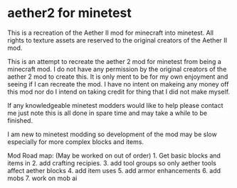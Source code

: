 # aether2 for minetest
This is a recreation of the Aether II mod for minecraft into minetest. All rights to texture assets are reserved to the original creators of the Aether II mod.

  This is an attempt to recreate the aether 2 mod for minetest from being a minecraft mod. I do not have any permission by the original creators of the aether 2 mod to create this. It is only ment to be for my own enjoyment and seeing if I can recreate the mod. I have no intent on makeing any money off this mod nor do I intend on taking credit for thing that I did not make myself.
  
  If any knowledgeable minetest modders would like to help please contact me just note this is all done in spare time and may take a while to be finished.
  
  I am new to minetest modding so development of the mod may be slow especially for more complex blocks and items.
  
  
  Mod Road map: (May be worked on out of order)
    1. Get basic blocks and items in
    2. add crafting recipies.
    3. add tool groups so only aether tools affect aether blocks
    4. add item uses
    5. add armor enhancements
    6. add mobs
    7. work on mob ai
